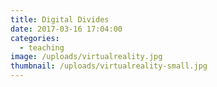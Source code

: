 ```yaml
---
title: Digital Divides
date: 2017-03-16 17:04:00
categories:
  - teaching
image: /uploads/virtualreality.jpg
thumbnail: /uploads/virtualreality-small.jpg
---
```

